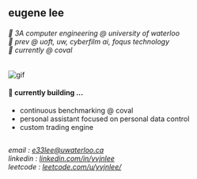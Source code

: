 ## eugene lee
###### 🪿 3A computer engineering @ university of waterloo <br> 💼 prev @ uoft, uw, cyberfilm ai, foqus technology <br> 🌱 currently @ coval

![gif](https://pa1.aminoapps.com/6782/af5ace54dc2f7a01bec7f9882c8e36e5a75a2841_hq.gif)

#### 🔭 currently building ...
- continuous benchmarking @ coval
- personal assistant focused on personal data control
- custom trading engine

## 
###### email : [e33lee@uwaterloo.ca](mailto:e33lee@uwaterloo.ca) <br> linkedin : [linkedin.com/in/yvjnlee](https://www.linkedin.com/in/yvjnlee/) <br> leetcode : [leetcode.com/u/yvjnlee/](https://leetcode.com/u/yvjnlee/)
